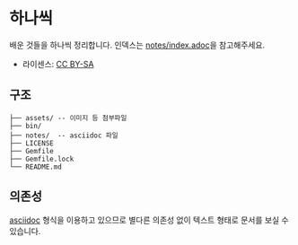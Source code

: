 # 하나씩

배운 것들을 하나씩 정리합니다. 인덱스는 [notes/index.adoc](notes/index.adoc)을
참고해주세요.

- 라이센스: [CC BY-SA](LICENSE)

## 구조

```
├── assets/ -- 이미지 등 첨부파일
├── bin/    
├── notes/  -- asciidoc 파일
├── LICENSE
├── Gemfile
├── Gemfile.lock
└── README.md
```

## 의존성

[asciidoc] 형식을 이용하고 있으므로 별다른 의존성 없이 텍스트 형태로 문서를
보실 수 있습니다.

[asciidoc]: https://asciidoc.org/
